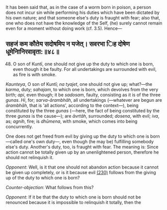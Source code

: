 It has been said that, as in the case of a worm born in poison, a person does not incur sin while performing his duties which have been dictated by his own nature; and that someone else's duty is fraught with fear; also that, one who does not have the knowledge of the Self, (he) surely cannot remain even for a moment without doing work (cf. 3.5). Hence—

## सहजं कम कौतेय सदोषमिप न यजेत्। सवरभा िह दोषेण धूमेनािनिरवावृता:॥४८॥

48. O son of Kuntī, one should not give up the duty to which one is born, even though it be faulty. For all undertakings are surrounded with evil, as fire is with smoke.

*Kaunteya*, O son of Kuntī; *na tyajet*, one should not give up; what?—the *karma*, duty; *sahajam*, to which one is born, which devolves from the very birth; *api*, even though; it be *sadosam*, faulty, consisting as it is of the three *gunas*. *Hi*, for; *sarva-ārambhāh*, all undertakings (—whatever are begun are *ārambhāh*, that is 'all actions', according to the context—), being constituted by the three *gunas* (—here, the fact of being constituted by the three *gunas* is the cause—); are *āvrtāh*, surrounded; *dosena*, with evil; *iva*, as; *agnih*, fire; is *dhūmena*, with smoke, which comes into being concurrently.

One does not get freed from evil by giving up the duty to which one is born—called one's own duty—, even though (he may be) fulfilling somebody else's duty. Another's duty, too, is fraught with fear. The meaning is: Since action cannot be totally given up by an unenlightened person, therefore he should not relinquish it.

*Opponent*: Well, is it that one should not abandon action because it cannot be given up completely, or is it because evil [\(230\)](#page--1-0) follows from the giving up of the duty to which one is born?

*Counter-objection*: What follows from this?

*Opponent*: If it be that the duty to which one is born should not be renounced because it is impossible to relinquish it totally, then the